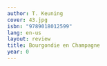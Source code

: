 ```yaml
---
author: T. Keuning
cover: 43.jpg
isbn: "9789018012599"
lang: en-us
layout: review
title: Bourgondie en Champagne
year: 0
---
```

